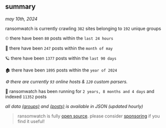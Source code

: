 
## summary
_may 10th, 2024_

ransomwatch is currently crawling `382` sites belonging to `192` unique groups

⏲ there have been `80` posts within the `last 24 hours`

🦈 there have been `247` posts within the `month of may`

🪐 there have been `1377` posts within the `last 90 days`

🏚 there have been `1895` posts within the `year of 2024`

_⚙️ there are currently `93` online hosts & `120` custom parsers._

🦕 ransomwatch has been running for `2 years, 8 months and 4 days` and indexed `11352` posts

_all data  [(groups)](http://ransomwhat.telemetry.ltd/groups) and [(posts)](http://ransomwhat.telemetry.ltd/posts) is available in JSON (updated hourly)_

> ransomwatch is fully [open source](https://github.com/joshhighet/ransomwatch#ransomwatch--). please consider [sponsoring](https://github.com/sponsors/joshhighet) if you find it useful!
